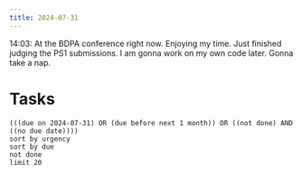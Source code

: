 ```yaml
---
title: 2024-07-31
---
```

14:03: At the BDPA conference right now. Enjoying my time. Just finished judging the PS1 submissions. I am gonna work on my own code later. Gonna take a nap.
# Tasks
```tasks
(((due on 2024-07-31) OR (due before next 1 month)) OR ((not done) AND ((no due date))))
sort by urgency
sort by due
not done
limit 20
```